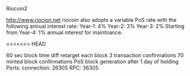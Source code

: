Riocoin2

http://www.riocion.net 
riocoin also adopts a variable PoS rate with the following annual interest rate: Year-1: 4% Year-2: 3% Year-3: 2% Starting from Year-4: 1% annual interest for maintnance.

<<<<<<< HEAD

60 sec block time diff retarget each block 3 transaction confirmations 70 minted block confirmations PoS block generation after 1 day of holding Ports: connection: 26305 RPC: 36305 


